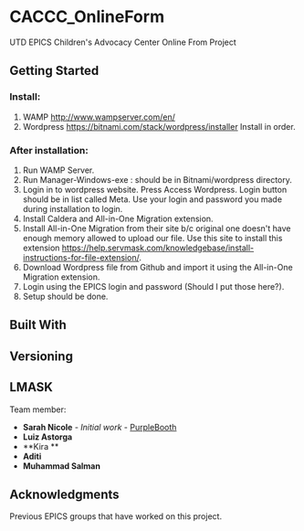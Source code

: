 # CACCC_OnlineForm
UTD EPICS Children's Advocacy Center Online From Project

## Getting Started
### Install:
  1. WAMP http://www.wampserver.com/en/
  2. Wordpress https://bitnami.com/stack/wordpress/installer
Install in order.

### After installation:
  1.  Run WAMP Server.
  2.  Run Manager-Windows-exe : should be in Bitnami/wordpress directory.
  3.  Login in to wordpress website.
        Press Access Wordpress.
        Login button should be in list called Meta.
        Use your login and password you made during installation to login.
  4.  Install Caldera and All-in-One Migration extension.
  5.  Install All-in-One Migration from their site b/c original one doesn't have enough memory allowed to upload our file.
        Use this site to install this extension https://help.servmask.com/knowledgebase/install-instructions-for-file-extension/.
  6.  Download Wordpress file from Github and import it using the All-in-One Migration extension.
  7.  Login using the EPICS login and password (Should I put those here?).
  8.  Setup should be done.

## Built With

## Versioning

## LMASK
Team member:
  * **Sarah Nicole** - *Initial work* - [PurpleBooth](https://github.com/PurpleBooth)
  * **Luiz Astorga**
  * **Kira **
  * **Aditi**
  * **Muhammad Salman**

## Acknowledgments
Previous EPICS groups that have worked on this project.
